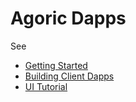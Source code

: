 # Agoric Dapps

See

- [Getting Started](/guides/getting-started/)
- [Building Client Dapps](/guides/getting-started/contract-rpc.html)
- [UI Tutorial](/guides/getting-started/ui-tutorial/)
